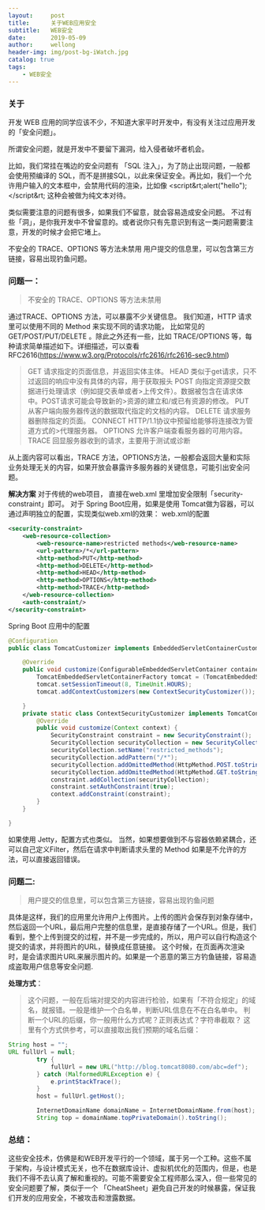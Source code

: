 ```yaml
---
layout:     post
title:      关于WEB应用安全
subtitle:   WEB安全
date:       2019-05-09
author:     wellong
header-img: img/post-bg-iWatch.jpg
catalog: true
tags:
    - WEB安全
---
```


### 关于
开发 WEB 应用的同学应该不少，不知道大家平时开发中，有没有关注过应用开发的「安全问题」。

所谓安全问题，就是开发中不要留下漏洞，给入侵者破坏者机会。

比如，我们常挂在嘴边的安全问题有 「SQL 注入」，为了防止出现问题，一般都会使用预编译的 SQL，而不是拼接SQL，以此来保证安全。再比如，我们一个允许用户输入的文本框中，会禁用代码的渲染，比如像
&lt;script&rt;alert("hello");&lt;/script&rt;  这种会被做为纯文本对待。

类似需要注意的问题有很多，如果我们不留意，就会容易造成安全问题。
不过有些「洞」，是你我开发中不曾留意的。或者说你只有先意识到有这一类问题需要注意，开发的时候才会把它堵上。


不安全的 TRACE、OPTIONS 等方法未禁用
用户提交的信息里，可以包含第三方链接，容易出现钓鱼问题。

### 问题一：
> 不安全的 TRACE、OPTIONS 等方法未禁用

通过TRACE、OPTIONS 方法，可以暴露不少关键信息。
我们知道，HTTP 请求里可以使用不同的 Method 来实现不同的请求功能， 比如常见的 GET/POST/PUT/DELETE 。除此之外还有一些，比如 TRACE/OPTIONS 等，每种请求简单描述如下。详细描述，可以查看RFC2616(https://www.w3.org/Protocols/rfc2616/rfc2616-sec9.html)

>GET	请求指定的页面信息，并返回实体主体。
>HEAD	类似于get请求，只不过返回的响应中没有具体的内容，用于获取报头
>POST	向指定资源提交数据进行处理请求（例如提交表单或者>上传文件）。数据被包含在请求体中。POST请求可能会导致新的>资源的建立和/或已有资源的修改。
>PUT	从客户端向服务器传送的数据取代指定的文档的内容。
>DELETE	请求服务器删除指定的页面。
>CONNECT	HTTP/1.1协议中预留给能够将连接改为管道方式的>代理服务器。
>OPTIONS	允许客户端查看服务器的可用内容。
>TRACE	回显服务器收到的请求，主要用于测试或诊断

从上面内容可以看出，TRACE 方法，OPTIONS方法，一般都会返回大量和实际业务处理无关的内容，如果开放会暴露许多服务器的关键信息，可能引出安全问题。

**解决方案**
对于传统的web项目， 直接在web.xml 里增加安全限制「security-constraint」即可。
对于 Spring Boot应用，如果是使用 Tomcat做为容器，可以通过声明独立的配置，实现类似web.xml的效果：
web.xml的配置

```xml
<security-constraint>
    <web-resource-collection>
        <web-resource-name>restricted methods</web-resource-name>
        <url-pattern>/*</url-pattern>
        <http-method>PUT</http-method>
        <http-method>DELETE</http-method>
        <http-method>HEAD</http-method>
        <http-method>OPTIONS</http-method>
        <http-method>TRACE</http-method>
    </web-resource-collection>
    <auth-constraint/>
</security-constraint>
```

Spring Boot 应用中的配置

```java
@Configuration
public class TomcatCustomizer implements EmbeddedServletContainerCustomizer {

    @Override
    public void customize(ConfigurableEmbeddedServletContainer container) {
        TomcatEmbeddedServletContainerFactory tomcat = (TomcatEmbeddedServletContainerFactory) container;
        tomcat.setSessionTimeout(8, TimeUnit.HOURS);
        tomcat.addContextCustomizers(new ContextSecurityCustomizer());

    }
    private static class ContextSecurityCustomizer implements TomcatContextCustomizer {
        @Override
        public void customize(Context context) {
            SecurityConstraint constraint = new SecurityConstraint();
            SecurityCollection securityCollection = new SecurityCollection();
            securityCollection.setName("restricted_methods");
            securityCollection.addPattern("/*");
            securityCollection.addOmittedMethod(HttpMethod.POST.toString());
            securityCollection.addOmittedMethod(HttpMethod.GET.toString());
            constraint.addCollection(securityCollection);
            constraint.setAuthConstraint(true);
            context.addConstraint(constraint);
        }
    }

}
```

如果使用 Jetty，配置方式也类似。
当然，如果想要做到不与容器依赖紧耦合，还可以自己定义Filter，然后在请求中判断请求头里的 Method  如果是不允许的方法，可以直接返回错误。

### 问题二:
>用户提交的信息里，可以包含第三方链接，容易出现钓鱼问题

具体是这样，我们的应用里允许用户上传图片。上传的图片会保存到对象存储中，然后返回一个URL，最后用户完整的信息里，是直接存储了一个URL。但是，我们看到，整个上传到提交的过程，并不是一步完成的，所以，用户可以自行构造这个提交的请求，并将图片的URL，替换成任意链接。
这个时候，在页面再次渲染时，是会请求图片URL来展示图片的。如果是一个恶意的第三方钓鱼链接，容易造成盗取用户信息等安全问题.

**处理方式**：
>这个问题，一般在后端对提交的内容进行检验，如果有「不符合规定」的域名，就报错。一般是维护一个白名单，判断URL信息在不在白名单中。
判断一个URL的后缀，你一般用什么方式呢？正则表达式？字符串截取？
这里有个方式供参考，可以直接取出我们预期的域名后缀：

```java
String host = "";
URL fullUrl = null;
        try {
            fullUrl = new URL("http://blog.tomcat8080.com/abc=def");
        } catch (MalformedURLException e) {
            e.printStackTrace();
        }
        host = fullUrl.getHost();

        InternetDomainName domainName = InternetDomainName.from(host);
        String top = domainName.topPrivateDomain().toString();
```

### 总结：
这些安全技术，仿佛是和WEB开发平行的一个领域，属于另一个工种。这些不属于架构，与设计模式无关，也不在数据库设计、虚拟机优化的范围内，但是，也是我们不得不去认真了解和重视的。可能不需要安全工程师那么深入，但一些常见的安全问题要了解，类似于一个 「CheatSheet」避免自己开发的时候暴露，保证我们开发的应用安全，不被攻击和泄露数据。